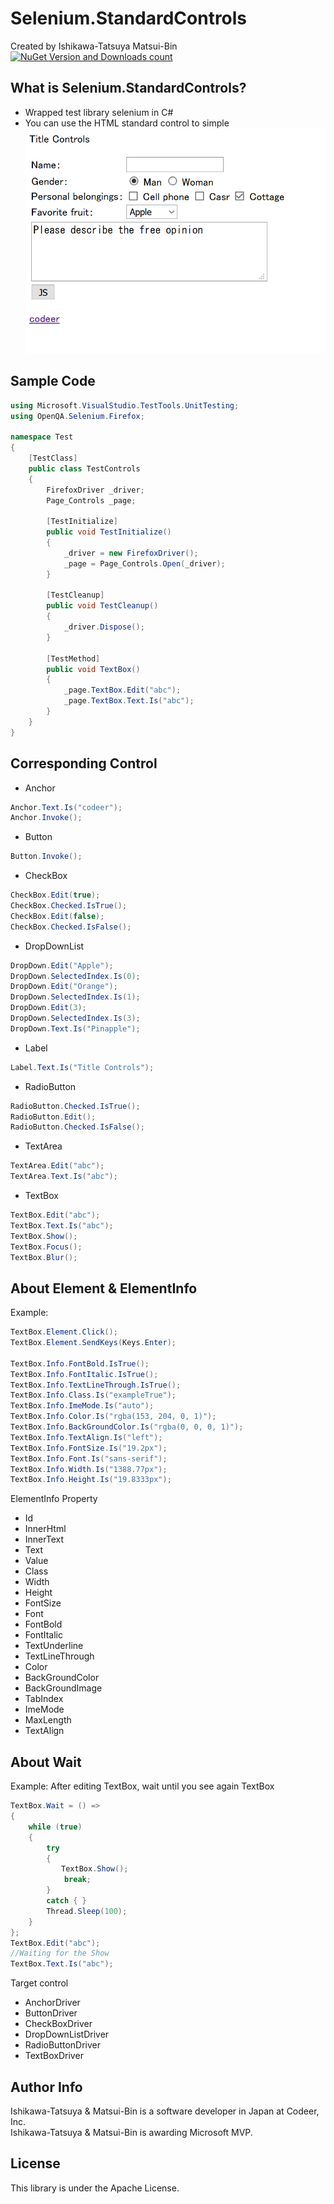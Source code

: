 Selenium.StandardControls
===
Created by Ishikawa-Tatsuya Matsui-Bin  
[![NuGet Version and Downloads count](https://buildstats.info/nuget/Selenium.StandardControls)](https://www.nuget.org/packages/Selenium.StandardControls/)

What is Selenium.StandardControls?
---
- Wrapped test library selenium in C#
- You can use the HTML standard control to simple
![image](/image.png)

Sample Code
---
```cs  
using Microsoft.VisualStudio.TestTools.UnitTesting;
using OpenQA.Selenium.Firefox;

namespace Test
{
    [TestClass]
    public class TestControls
    {
        FirefoxDriver _driver;
        Page_Controls _page;

        [TestInitialize]
        public void TestInitialize()
        {
            _driver = new FirefoxDriver();
            _page = Page_Controls.Open(_driver);
        }

        [TestCleanup]
        public void TestCleanup()
        {
            _driver.Dispose();
        }

        [TestMethod]
        public void TextBox()
        {
            _page.TextBox.Edit("abc");
            _page.TextBox.Text.Is("abc");
        }
    }
}
```
Corresponding Control
---
- Anchor
```cs 
Anchor.Text.Is("codeer");
Anchor.Invoke();
```
- Button
```cs 
Button.Invoke();
```
- CheckBox
```cs 
CheckBox.Edit(true);
CheckBox.Checked.IsTrue();
CheckBox.Edit(false);
CheckBox.Checked.IsFalse();
```
- DropDownList
```cs 
DropDown.Edit("Apple");
DropDown.SelectedIndex.Is(0);
DropDown.Edit("Orange");
DropDown.SelectedIndex.Is(1);
DropDown.Edit(3);
DropDown.SelectedIndex.Is(3);
DropDown.Text.Is("Pinapple");
```
- Label
```cs 
Label.Text.Is("Title Controls");
```
- RadioButton
```cs 
RadioButton.Checked.IsTrue();
RadioButton.Edit();
RadioButton.Checked.IsFalse();
```
- TextArea
```cs 
TextArea.Edit("abc");
TextArea.Text.Is("abc");
```
- TextBox
```cs 
TextBox.Edit("abc");
TextBox.Text.Is("abc");
TextBox.Show();
TextBox.Focus();
TextBox.Blur();
```

About Element & ElementInfo
---
Example:
```cs 
TextBox.Element.Click();
TextBox.Element.SendKeys(Keys.Enter);

TextBox.Info.FontBold.IsTrue();
TextBox.Info.FontItalic.IsTrue();
TextBox.Info.TextLineThrough.IsTrue();
TextBox.Info.Class.Is("exampleTrue");
TextBox.Info.ImeMode.Is("auto");
TextBox.Info.Color.Is("rgba(153, 204, 0, 1)");
TextBox.Info.BackGroundColor.Is("rgba(0, 0, 0, 1)");
TextBox.Info.TextAlign.Is("left");
TextBox.Info.FontSize.Is("19.2px");
TextBox.Info.Font.Is("sans-serif");
TextBox.Info.Width.Is("1388.77px");
TextBox.Info.Height.Is("19.8333px");
```
ElementInfo Property
 - Id
 - InnerHtml
 - InnerText
 - Text
 - Value
 - Class
 - Width
 - Height
 - FontSize
 - Font
 - FontBold
 - FontItalic
 - TextUnderline
 - TextLineThrough
 - Color
 - BackGroundColor
 - BackGroundImage
 - TabIndex
 - ImeMode
 - MaxLength
 - TextAlign
 
About Wait
---
Example: After editing TextBox, wait until you see again TextBox
```cs 
TextBox.Wait = () =>
{
    while (true)
    {
        try
        {
        　　TextBox.Show();
            break;
        }
        catch { }
        Thread.Sleep(100);
    }
};
TextBox.Edit("abc");
//Waiting for the Show
TextBox.Text.Is("abc");
```
Target control
- AnchorDriver
- ButtonDriver
- CheckBoxDriver
- DropDownListDriver
- RadioButtonDriver
- TextBoxDriver


Author Info
---
Ishikawa-Tatsuya & Matsui-Bin is a software developer in Japan at Codeer, Inc.  
Ishikawa-Tatsuya & Matsui-Bin is awarding Microsoft MVP.

License
---
This library is under the Apache License.
